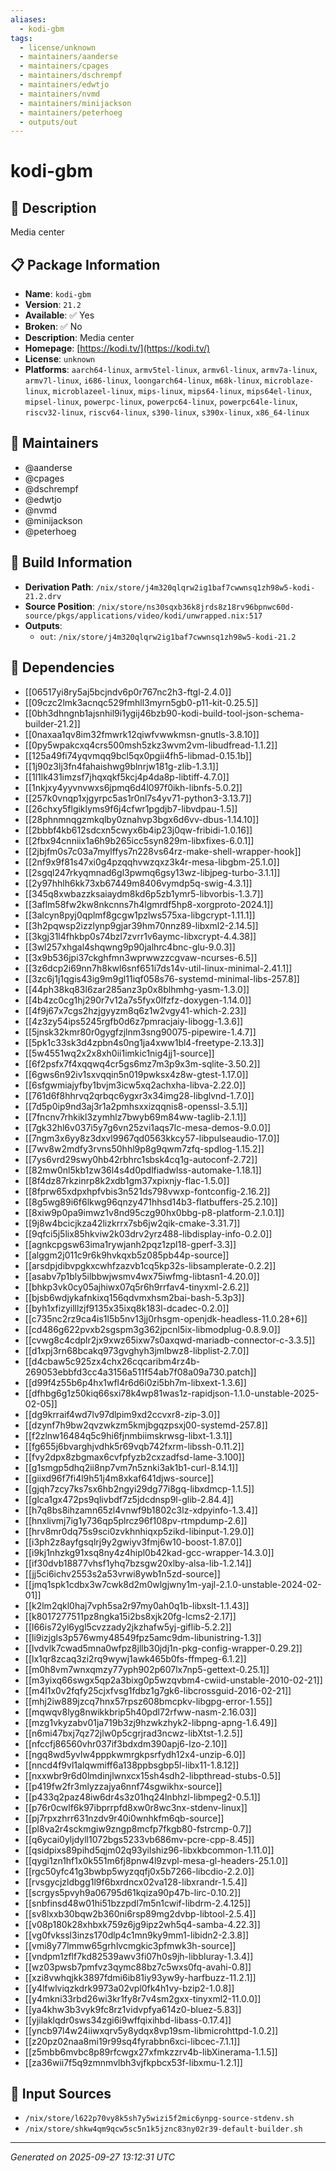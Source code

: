 ```yaml
---
aliases:
  - kodi-gbm
tags:
  - license/unknown
  - maintainers/aanderse
  - maintainers/cpages
  - maintainers/dschrempf
  - maintainers/edwtjo
  - maintainers/nvmd
  - maintainers/minijackson
  - maintainers/peterhoeg
  - outputs/out
---
```


# kodi-gbm

## 📝 Description

Media center

## 📋 Package Information

- **Name**: `kodi-gbm`
- **Version**: `21.2`
- **Available**: ✅ Yes
- **Broken**: ✅ No
- **Description**: Media center
- **Homepage**: [https://kodi.tv/](https://kodi.tv/)
- **License**: `unknown`
- **Platforms**: `aarch64-linux`, `armv5tel-linux`, `armv6l-linux`, `armv7a-linux`, `armv7l-linux`, `i686-linux`, `loongarch64-linux`, `m68k-linux`, `microblaze-linux`, `microblazeel-linux`, `mips-linux`, `mips64-linux`, `mips64el-linux`, `mipsel-linux`, `powerpc-linux`, `powerpc64-linux`, `powerpc64le-linux`, `riscv32-linux`, `riscv64-linux`, `s390-linux`, `s390x-linux`, `x86_64-linux`
## 👥 Maintainers

- @aanderse
- @cpages
- @dschrempf
- @edwtjo
- @nvmd
- @minijackson
- @peterhoeg


## 🔧 Build Information

- **Derivation Path**: `/nix/store/j4m320qlqrw2ig1baf7cwwnsq1zh98w5-kodi-21.2.drv`
- **Source Position**: `/nix/store/ns30sqxb36k8jrds8z18rv96bpnwc60d-source/pkgs/applications/video/kodi/unwrapped.nix:517`
- **Outputs**:
  - `out`:  `/nix/store/j4m320qlqrw2ig1baf7cwwnsq1zh98w5-kodi-21.2`

## 🔗 Dependencies

- [[06517yi8ry5aj5bcjndv6p0r767nc2h3-ftgl-2.4.0]]
- [[09czc2lmk3acnqc529fmhll3myrn5gb0-p11-kit-0.25.5]]
- [[0bh3dhngnb1ajsnhil9i1ygij46bzb90-kodi-build-tool-json-schema-builder-21.2]]
- [[0naxaa1qv8im32fmwrk12qiwfvwwkmsn-gnutls-3.8.10]]
- [[0py5wpakcxq4crs500msh5zkz3wvm2vm-libudfread-1.1.2]]
- [[125a49fi74yqvmqq9bcl5qx0pgii4fh5-libmad-0.15.1b]]
- [[1j90z3lj3fn4fahaishwg9blnrjw181g-zlib-1.3.1]]
- [[1l1lk431imzsf7jhqxqkf5kcj4p4da8p-libtiff-4.7.0]]
- [[1nkjxy4yyvnvwxs6jpmq6d4l097f0ikh-libnfs-5.0.2]]
- [[257k0vnqp1xjgyrpc5as1r0nl7s4yv71-python3-3.13.7]]
- [[26chxy5flgiklyms9f6j4cfwr1pgdjb7-libvdpau-1.5]]
- [[28phnmnqgzmkqlby0znahvp3bgx6d6vv-dbus-1.14.10]]
- [[2bbbf4kb612sdcxn5cwyx6b4ip23j0qw-fribidi-1.0.16]]
- [[2fbx94cnniix1a6h9b265icc5syn829m-libxfixes-6.0.1]]
- [[2jbjfm0s7c03a7mylffys7n228vs64rz-make-shell-wrapper-hook]]
- [[2nf9x9f81s47xi0g4pzqqhvwzqxz3k4r-mesa-libgbm-25.1.0]]
- [[2sgql247rkyqmnad6gl3pwmq6gsy13wz-libjpeg-turbo-3.1.1]]
- [[2y97hhlh6kk73xb67449m8406vymdp5q-swig-4.3.1]]
- [[345q8xwbazzksaiaydm8kd6p5zb1ymr5-libvorbis-1.3.7]]
- [[3aflm58fw2kw8nkcnns7h4lgmrdf5hp8-xorgproto-2024.1]]
- [[3alcyn8pyj0qplmf8gcgw1pzlws575xa-libgcrypt-1.11.1]]
- [[3h2pqwsp2izzlynp9gjar39hm70nnz89-libxml2-2.14.5]]
- [[3kgj31l4fhkbp0s74bzl7zvrr1v6aymc-libxcrypt-4.4.38]]
- [[3wl257xhgal4shqwng9p90jalhrc4bnc-glu-9.0.3]]
- [[3x9b536jpi37ckghfmn3wprwwzzcgvaw-ncurses-6.5]]
- [[3z6dcp2i69nn7h8kwl6snf651i7ds14v-util-linux-minimal-2.41.1]]
- [[3zc6j1j1qgis43ig9m9gl11iqf058s76-systemd-minimal-libs-257.8]]
- [[44ph38kq83l6zar285anz3p0x8blhmhg-yasm-1.3.0]]
- [[4b4zc0cg1hj290r7v12a7s5fyx0lfzfz-doxygen-1.14.0]]
- [[4f9j67x7cgs2hzjgyyzm8q6z1w2vgy41-which-2.23]]
- [[4z3zy54ips5245rgfb0d6z7pmracjaiy-libogg-1.3.6]]
- [[5jnsk32kmr80r0gygfzjlnm3sng90075-pipewire-1.4.7]]
- [[5pk1c33sk3d4zpbn4s0ng1ja4xww1bl4-freetype-2.13.3]]
- [[5w4551wq2x2x8xh0ii1imkic1nig4jj1-source]]
- [[6f2psfx7f4xqqwq4cr5gs6mz7m3p9x3m-sqlite-3.50.2]]
- [[6gws6n92iv1sxvqqin5n019pwksx4z8w-gtest-1.17.0]]
- [[6sfgwmiajyfby1bvjm3icw5xq2achxha-libva-2.22.0]]
- [[761d6f8hhrvq2qrbqc6ygxr3x34img28-libglvnd-1.7.0]]
- [[7d5p0ip9nd3aj3r1a2pmhsxxizqqnis8-openssl-3.5.1]]
- [[7fncnv7rhkikl3zymhlz7bwyb69m84ww-taglib-2.1.1]]
- [[7gk32hl6v037i5y7g6vn25zvi1aqs7lc-mesa-demos-9.0.0]]
- [[7ngm3x6yy8z3dxvl9967qd0563kkcy57-libpulseaudio-17.0]]
- [[7wv8w2mdfy3rvns50hhl9p8g9qwm7zfq-spdlog-1.15.2]]
- [[7ys6vrd29swy0hb42rbhrc1sbsk4cq1g-autoconf-2.72]]
- [[82mw0nl5kb1zw36l4s4d0pdlfiadwlss-automake-1.18.1]]
- [[8f4dz87rkzinrp8k2xdb1gm37xpixnjy-flac-1.5.0]]
- [[8fprw65xdpxhpfvbis3n521ds798vwxp-fontconfig-2.16.2]]
- [[8g5wg89i6f6lkwg96qnzy471hhsd14b3-flatbuffers-25.2.10]]
- [[8xiw9p0pa9imwz1v8nd95czg90hx0bbg-p8-platform-2.1.0.1]]
- [[9j8w4bcicjkza42lizkrrx7sb6jw2qik-cmake-3.31.7]]
- [[9qfci5j5lix85hkviw2k03drv2yrz488-libdisplay-info-0.2.0]]
- [[agnkcpgsw63ima1rywjanh2pqz1zpl18-gperf-3.3]]
- [[alggm2j011c9r6k9hvkqxb5z085pb44p-source]]
- [[arsdpjdibvpgkxcwhfzazvb1cq5kp32s-libsamplerate-0.2.2]]
- [[asabv7p1bly5ilbbwjwsmv4wx75iwfmg-libtasn1-4.20.0]]
- [[bhkp3vk0cy05ajhiwx07q5r6h9rrfav4-tinyxml-2.6.2]]
- [[bjsb6wdjykafnkixq156qdvmxhsm2bai-bash-5.3p3]]
- [[byh1xfizyilllzjf9135x35ixq8k183l-dcadec-0.2.0]]
- [[c735nc2rz9ca4is1l5b5nv13jj0rhsgm-openjdk-headless-11.0.28+6]]
- [[cd486g622pvxb2sgspm3g362jpcnl5ix-libmodplug-0.8.9.0]]
- [[cvwg8c4cdplr2jx9xwz65ixw7s0axqwd-mariadb-connector-c-3.3.5]]
- [[d1xpj3rn68bcakq973gvghyh3jmlbwz8-libplist-2.7.0]]
- [[d4cbaw5c925zx4chx26cqcaribm4rz4b-269053ebbfd3cc4a3156a511f54ab7f08a09a730.patch]]
- [[d99f4z55b6p4hx1wfl4r6d6i0zi5bh7m-libxext-1.3.6]]
- [[dfhbg6g1z50kiq66sxi78k4wp81was1z-rapidjson-1.1.0-unstable-2025-02-05]]
- [[dg9krraif4wd7lv97dlpim9xd2ccvxr8-zip-3.0]]
- [[dzynf7h9bw2qvzwkzm5kmjbgqzpsxj00-systemd-257.8]]
- [[f2zlnw16484q5c9hi6fjnmbiimskrwsg-libxt-1.3.1]]
- [[fg655j6bvarghjvdhk5r69vqb742fxrm-libssh-0.11.2]]
- [[fvy2dpx8zbgmax6cvfpfyzb2cxzadfsd-lame-3.100]]
- [[g1smgp5dhq2ii8np7vm7n5znki3ak1b1-curl-8.14.1]]
- [[giixd96f7fi4l9h51j4m8xkaf641djws-source]]
- [[gjqh7zcy7ks7sx6hb2ngyi29dg77i8gq-libxdmcp-1.1.5]]
- [[glca1gx472ps9qlivbdf7z5jdcdnsp9l-glib-2.84.4]]
- [[h7q8bs8ihzamn65zl4vnwf9b1802c3lz-xdpyinfo-1.3.4]]
- [[hnxlivmj7ig1y736qp5plrcz96f108pv-rtmpdump-2.6]]
- [[hrv8mr0dq75s9sci0zvkhnhiqxp5zikd-libinput-1.29.0]]
- [[i3ph2z8ayfgsqlrj9y2gwiyv3fmj6w10-boost-1.87.0]]
- [[i9kj1nhzkg91xsq8ny4z4hipl0b42kad-gcc-wrapper-14.3.0]]
- [[if30dvb18877vhsf1yhq7bzsgw20xlby-alsa-lib-1.2.14]]
- [[jj5ci6ichv2553s2a53vrwi8ywb1n5zd-source]]
- [[jmq1spk1cdbx3w7cwk8d2m0wlgjwny1m-yajl-2.1.0-unstable-2024-02-01]]
- [[k2lm2qkl0haj7vph5sa2r97my0ah0q1b-libxslt-1.1.43]]
- [[k8017277511pz8ngka15i2bs8xjk20fg-lcms2-2.17]]
- [[l66is72yl6ygl5cvzzady2jkzhafw5yj-giflib-5.2.2]]
- [[li9izjgls3p576wmy48549fpz5amc9dm-libunistring-1.3]]
- [[lvdvlk7cwad5mna0wfpz8jllb30jdj1n-pkg-config-wrapper-0.29.2]]
- [[lx1qr8zcaq3zi2rq9wywj1awk465b0fs-ffmpeg-6.1.2]]
- [[m0h8vm7wnxqmzy77yph902p607lx7np5-gettext-0.25.1]]
- [[m3yixq66swgx5qp2a3bixg0p5wzqvbm4-cwiid-unstable-2010-02-21]]
- [[m4l1x0v2fqfy25cjxfvsg1fdbz1g7gk6-libcrossguid-2016-02-21]]
- [[mhj2iw889jzcq7hnx57rpsz608bmcpkv-libgpg-error-1.55]]
- [[mqwqv8lyg8nwikkbrip5h40pdl72rfww-nasm-2.16.03]]
- [[mzg1vkyzabv01ja719b3zj9hzwkzhyk2-libpng-apng-1.6.49]]
- [[n6mi47bxj7qz72jlw0p5cgrjrad3ncwz-libXtst-1.2.5]]
- [[nfccfj86560vhr037if3bdxdm390apj6-lzo-2.10]]
- [[ngq8wd5yvlw4pppkwmrgkpsrfydh12x4-unzip-6.0]]
- [[nncd4f9vl1alqwmiff6a138ppbsgbp5l-libx11-1.8.12]]
- [[nxxwbr9r6d0lmdinjlwnxcx15sh4sdh2-libpthread-stubs-0.5]]
- [[p419fw2fr3mlyzzajya6nnf74sgwikhx-source]]
- [[p433q2paz48iw6dr4s3z01hq24lnbhzl-libmpeg2-0.5.1]]
- [[p76r0cwlf6k97ibprrpfd8xw0r8wc3nx-stdenv-linux]]
- [[pj7rpxzhrr631nzdv9r40i0wnhkfm6qb-source]]
- [[pl8va2r4sckmgiw9zngp8mcfp7fkgb80-fstrcmp-0.7]]
- [[q6ycai0yljdyll1072bgs5233vb686mv-pcre-cpp-8.45]]
- [[qsidpixs89pihd5qjm02q93yilshiz96-libxkbcommon-1.11.0]]
- [[qygi1zn1hf1x0k551m6fj8pnw4l9zvpl-mesa-gl-headers-25.1.0]]
- [[rgc50yfc41g3bwbp5wyzqqfj0x5b7266-libcdio-2.2.0]]
- [[rvsgycjzldbgg1l9f6bxrdncx02va128-libxrandr-1.5.4]]
- [[scrgys5pvyh9a06795d61kqiza90p47b-lirc-0.10.2]]
- [[snbfinsd48w01hi51bzzpdl7m5n1cwif-libdrm-2.4.125]]
- [[sv8lxxb30bqw2b360ni6rsp89mg2dvbp-libtool-2.5.4]]
- [[v08p180k28xhbxk759z6jg9ipz2wh5q4-samba-4.22.3]]
- [[vg0fvkssl3inzs170dlp4c1mn9ky9mm1-libidn2-2.3.8]]
- [[vmi8y77lmmw65grhlvcmgkic3pfmwk3h-source]]
- [[vndpm1zflf7kd82539awv3fi07h0s9jh-libbluray-1.3.4]]
- [[wz03pwsb7pmfvz3qymc88bz7c5wxs0fq-avahi-0.8]]
- [[xzi8vwhqjkk3897fdmi6ib81iy93yw9y-harfbuzz-11.2.1]]
- [[y4lfwlviqzkdrk9973a02vpl0fk4h1vy-bzip2-1.0.8]]
- [[y4mkni33rbd26wi3kr1fy8r7v4sm2gxx-tinyxml2-11.0.0]]
- [[ya4khw3b3vyk9fc8rz1vidvpfya614z0-bluez-5.83]]
- [[yjilaklqdr0sws34zgi6i9wffqixihbd-libass-0.17.4]]
- [[yncb97l4w24iiwxqrv5y8ydqx8vp19sm-libmicrohttpd-1.0.2]]
- [[z20pz02naa8mi19r99sq4fyrabbn6xci-libcec-7.1.1]]
- [[z5mbb6mvbc8p89rfcwgx27xfmkzzrv4b-libXinerama-1.1.5]]
- [[za36wii7f5q9zmnmvlbh3vjfkpbcx53f-libxmu-1.2.1]]

## 📁 Input Sources

- `/nix/store/l622p70vy8k5sh7y5wizi5f2mic6ynpg-source-stdenv.sh`
- `/nix/store/shkw4qm9qcw5sc5n1k5jznc83ny02r39-default-builder.sh`

---
*Generated on 2025-09-27 13:12:31 UTC*
